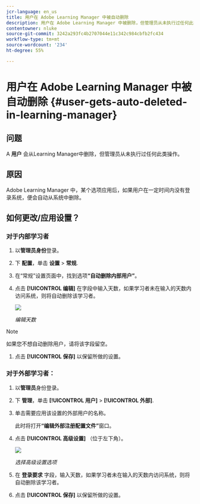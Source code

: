 ```yaml
---
jcr-language: en_us
title: 用户在 Adobe Learning Manager 中被自动删除
description: 用户在 Adobe Learning Manager 中被删除，但管理员从未执行过任何此类操作。
contentowner: nluke
source-git-commit: 3242a293fc4b2707044e11c342c984cbfb2fc434
workflow-type: tm+mt
source-wordcount: '234'
ht-degree: 55%

---
```




# 用户在 Adobe Learning Manager 中被自动删除 {#user-gets-auto-deleted-in-learning-manager}

## 问题

A **用户** 会从Learning Manager中删除，但管理员从未执行过任何此类操作。

## 原因

Adobe Learning Manager 中，某个选项应用后，如果用户在一定时间内没有登录系统，便会自动从系统中删除。

## 如何更改/应用设置？

### 对于内部学习者

1. 以&#x200B;**管理员身份**&#x200B;登录。
1. 下 **配置**，单击 **设置** > **常规**.
1. 在“常规”设置页面中，找到选项&#x200B;**“自动删除内部用户”**。
1. 点击 **[!UICONTROL 编辑]** 在字段中输入天数，如果学习者未在输入的天数内访问系统，则将自动删除该学习者。

   ![](assets/cp-autodelete-internal.png)

   *编辑天数*

>[!NOTE]
>
>   如果您不想自动删除用户，请将该字段留空。


1. 点击 **[!UICONTROL 保存]** 以保留所做的设置。

### 对于外部学习者：

1. 以&#x200B;**管理员**&#x200B;身份登录。
1. 下 **管理**，单击 **[!UICONTROL 用户]** > **[!UICONTROL 外部]**.
1. 单击需要应用该设置的外部用户的名称。

   此时将打开&#x200B;**“编辑外部注册配置文件”**&#x200B;窗口。

1. 点击 **[!UICONTROL 高级设置]** （位于左下角）。

   ![](assets/cp-autodelete-external.png)

   *选择高级设置选项*

1. 在 **登录要求** 字段，输入天数，如果学习者未在输入的天数内访问系统，则将自动删除该学习者。
1. 点击 **[!UICONTROL 保存]** 以保留所做的设置。

